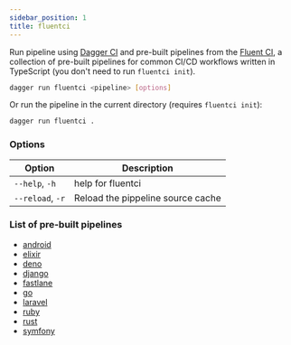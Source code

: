 ```yaml
---
sidebar_position: 1
title: fluentci
---
```


Run pipeline using [Dagger CI](https://daggerci.io/) and pre-built pipelines from the [Fluent CI](https://fluentci.io/), a collection of pre-built pipelines for common CI/CD workflows written in TypeScript (you don't need to run `fluentci init`).

```bash
dagger run fluentci <pipeline> [options]
```

Or run the pipeline in the current directory (requires `fluentci init`):

```bash
dagger run fluentci .
```

### Options

| Option           | Description                       |
| ---------------- | --------------------------------- |
| `--help`, `-h`   | help for fluentci                 |
| `--reload`, `-r` | Reload the pippeline source cache |

### List of pre-built pipelines

- [android](https://github.com/fluent-ci-templates/android-pipeline)
- [elixir](https://github.com/fluent-ci-templates/elixir-pipeline)
- [deno](https://github.com/fluent-ci-templates/deno-pipeline)
- [django](https://github.com/fluent-ci-templates/django-pipeline)
- [fastlane](https://github.com/fluent-ci-templates/fastlane-pipeline)
- [go](https://github.com/fluent-ci-templates/go-pipeline)
- [laravel](https://github.com/fluent-ci-templates/laravel-pipeline)
- [ruby](https://github.com/fluent-ci-templates/ruby-pipeline)
- [rust](https://github.com/fluent-ci-templates/rust-pipeline)
- [symfony](https://github.com/fluent-ci-templates/symfony-pipeline)
